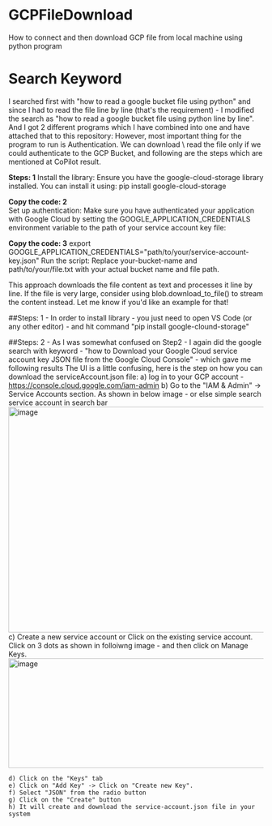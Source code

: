 # GCPFileDownload
How to connect and then download GCP file from local machine using python program
# Search Keyword
  I searched first with "how to read a google bucket file using python" and since I had to read the file line by line (that's the requirement) - I modified the search as "how to read a google bucket file using python line by line". And I got 2 different programs which I have combined into one and have attached that to this repository:
  However, most important thing for the program to run is Authentication. We can download \ read the file only if we could authenticate to the GCP Bucket, and following are the steps which are mentioned at CoPilot result.
  
  **Steps: 1**
  Install the library: Ensure you have the google-cloud-storage library installed. You can install it using: pip install google-cloud-storage

  **Copy the code: 2**  
  Set up authentication: Make sure you have authenticated your application with Google Cloud by setting the GOOGLE_APPLICATION_CREDENTIALS environment variable to the path of your service account key file:

  **Copy the code: 3**
  export GOOGLE_APPLICATION_CREDENTIALS="path/to/your/service-account-key.json"
  Run the script: Replace your-bucket-name and path/to/your/file.txt with your actual bucket name and file path.

  This approach downloads the file content as text and processes it line by line. If the file is very large, consider using blob.download_to_file() to stream the content instead. Let me know if you'd like an example for that!

##Steps: 1 - 
  In order to install library - you just need to open VS Code (or any other editor) - and hit command "pip install google-clound-storage"

##Steps: 2 -
  As I was somewhat confused on Step2 - I again did the google search with keyword - "how to Download your Google Cloud service account key JSON file from the Google Cloud Console" - which gave me following results
  The UI is a little confusing, here is the step on how you can download the serviceAccount.json file:
    a) log in to your GCP account - https://console.cloud.google.com/iam-admin
    b) Go to the "IAM & Admin" -> Service Accounts section. As shown in below image - or else simple search service account in search bar
    <img width="1098" height="445" alt="image" src="https://github.com/user-attachments/assets/ff839157-05b1-4c77-8711-0f4f2ba7112a" />
    c) Create a new service account or Click on the existing service account. Click on 3 dots as shown in folloiwng image - and then click on Manage Keys.
    <img width="1857" height="216" alt="image" src="https://github.com/user-attachments/assets/5bbd3065-997f-43b7-98e6-b3154e3514a7" />

    d) Click on the "Keys" tab
    e) Click on "Add Key" -> Click on "Create new Key".
    f) Select "JSON" from the radio button
    g) Click on the "Create" button
    h) It will create and download the service-account.json file in your system

  
  
